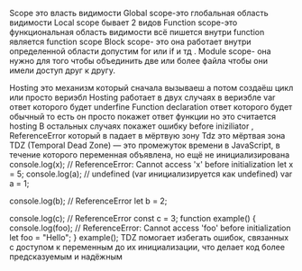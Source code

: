 Scope это власть видимости
Global scope-это глобальная область видимости
Local scope бывает 2 видов
Function scope-это функциональная область видимости всё пишется внутри function является function scope
Block scope- это она работает внутри определенной области допустим for или if и тд .
Module scope- она нужно для того чтобы объединить две или более файла чтобы они имели доступ друг к другу.


Hosting это механизм который сначала вызываеш а потом создаёш цикл или просто вериэбл
Hosting работает в двух случаях в вериэбле var ответ которого будет underfine
Function declaration  ответ которого будет обычный то есть он просто покажет ответ функции но это считается hosting
 В остальных случаях покажет ошибку before iniziliator ,   ReferenceError  который в падает в мёртвую зону
Tdz  это мёртвая зона
TDZ (Temporal Dead Zone) — это промежуток времени в JavaScript, в течение которого переменная объявлена, но ещё не инициализирована
console.log(x); // ReferenceError: Cannot access 'x' before initialization
let x = 5;
console.log(a); // undefined (var инициализируется как undefined)
var a = 1;

console.log(b); // ReferenceError
let b = 2;

console.log(c); // ReferenceError
const c = 3;
function example() {
  console.log(foo); // ReferenceError: Cannot access 'foo' before initialization
  let foo = "Hello";
}
example();
TDZ помогает избегать ошибок, связанных с доступом к переменным до их инициализации, что делает код более предсказуемым и надёжным
